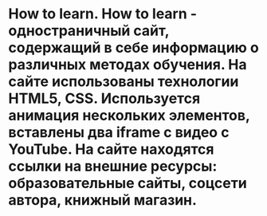 # How to learn.  **How to learn** - одностраничный сайт, содержащий в себе информацию о различных методах обучения.  На сайте использованы технологии HTML5, CSS. Используется анимация нескольких элементов, вставлены два iframe с видео с YouTube. На сайте находятся ссылки на внешние ресурсы: образовательные сайты, соцсети автора, книжный магазин.